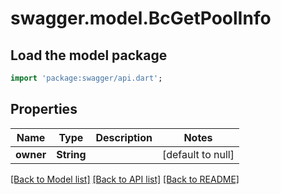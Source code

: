 # swagger.model.BcGetPoolInfo

## Load the model package
```dart
import 'package:swagger/api.dart';
```

## Properties
Name | Type | Description | Notes
------------ | ------------- | ------------- | -------------
**owner** | **String** |  | [default to null]

[[Back to Model list]](../README.md#documentation-for-models) [[Back to API list]](../README.md#documentation-for-api-endpoints) [[Back to README]](../README.md)


